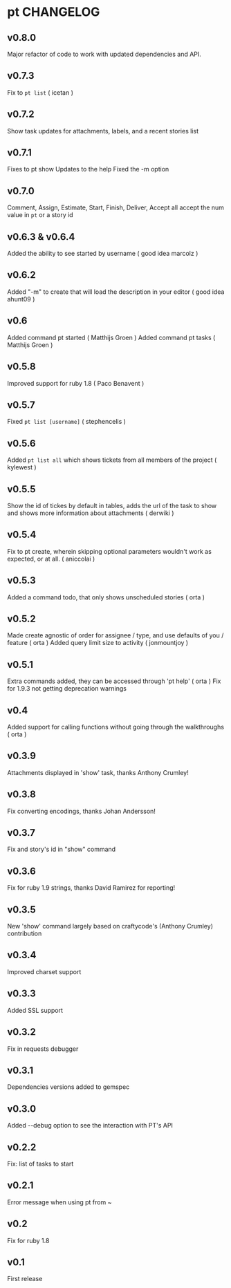 # pt CHANGELOG

## v0.8.0

Major refactor of code to work with updated dependencies and API.

## v0.7.3

Fix to `pt list` ( icetan )

## v0.7.2

Show task updates for attachments, labels, and a recent stories list

## v0.7.1

Fixes to pt show
Updates to the help
Fixed the -m option

## v0.7.0

Comment, Assign, Estimate, Start, Finish, Deliver, Accept all accept the num value in `pt` or a story id

## v0.6.3 & v0.6.4

Added the ability to see started by username ( good idea marcolz )

## v0.6.2

Added "-m" to create that will load the description in your editor ( good idea ahunt09 )

## v0.6

Added command pt started ( Matthijs Groen )
Added command pt tasks ( Matthijs Groen )

## v0.5.8

Improved support for ruby 1.8 ( Paco Benavent )

## v0.5.7

Fixed `pt list [username]` ( stephencelis )

## v0.5.6

Added `pt list all` which shows tickets from all members of the project ( kylewest )

## v0.5.5

Show the id of tickes by default in tables, adds the url of the task to show and shows more information about attachments ( derwiki )

## v0.5.4

Fix to pt create, wherein skipping optional parameters wouldn't work as expected, or at all. ( aniccolai )

## v0.5.3

Added a command todo, that only shows unscheduled stories ( orta )

## v0.5.2

Made create agnostic of order for assignee / type, and use defaults of you / feature ( orta )
Added query limit size to activity ( jonmountjoy )

## v0.5.1

Extra commands added, they can be accessed through 'pt help' ( orta )
Fix for 1.9.3 not getting deprecation warnings

## v0.4

Added support for calling functions without going through the walkthroughs ( orta )

## v0.3.9

Attachments displayed in 'show' task, thanks Anthony Crumley!

## v0.3.8

Fix converting encodings, thanks Johan Andersson!

## v0.3.7
Fix and story's id in "show" command

## v0.3.6
Fix for ruby 1.9 strings, thanks David Ramirez for reporting!

## v0.3.5
New 'show' command largely based on craftycode's (Anthony Crumley) contribution

## v0.3.4
Improved charset support

## v0.3.3
Added SSL support

## v0.3.2
Fix in requests debugger

## v0.3.1
Dependencies versions added to gemspec

## v0.3.0
Added --debug option to see the interaction with PT's API

## v0.2.2
Fix: list of tasks to start

## v0.2.1
Error message when using pt from ~

## v0.2
Fix for ruby 1.8

## v0.1
First release
